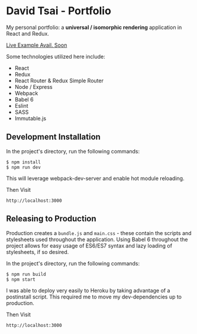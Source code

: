 # David Tsai - Portfolio

My personal portfolio: a **universal / isomorphic rendering** application in React and Redux.

[Live Example Avail. Soon](http://www.davidtsai.codes)

Some technologies utilized here include:
* React
* Redux
* React Router & Redux Simple Router
* Node / Express
* Webpack
* Babel 6
* Eslint
* SASS
* Immutable.js

## Development Installation

In the project's directory, run the following commands:

```
$ npm install
$ npm run dev
```

This will leverage webpack-dev-server and enable hot module reloading.

Then  Visit

```
http://localhost:3000
```

## Releasing to Production

Production creates a `bundle.js` and `main.css` - these contain the scripts and stylesheets used throughout the application. Using Babel 6 throughout the project allows for easy usage of ES6/ES7 syntax and lazy loading of stylesheets, if so desired.

In the project's directory, run the following commands:

```
$ npm run build
$ npm start
```

I was able to deploy very easily to Heroku by taking advantage of a postinstall script. This required me to move my dev-dependencies up to production.

Then Visit

```
http://localhost:3000
```
